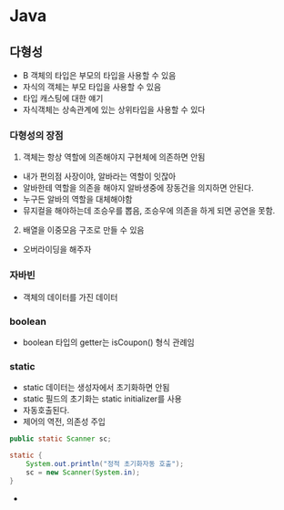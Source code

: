 # Java

## 다형성
- B 객체의 타입은 부모의 타입을 사용할 수 있음
- 자식의 객체는 부모 타입을 사용할 수 있음
- 타입 캐스팅에 대한 얘기
- 자식객체는 상속관계에 있는 상위타입을 사용할 수 있다

### 다형성의 장점
1. 객체는 항상 역할에 의존해야지 구현체에 의존하면 안됨
  - 내가 편의점 사장이야, 알바라는 역할이 잇잖아
  - 알바한테 역할을 의존을 해야지 알바생중에 장동건을 의지하면 안된다.
  - 누구든 알바의 역할을 대체해야함
  - 뮤지컬을 해야하는데 조승우를 뽑음, 조승우에 의존을 하게 되면 공연을 못함.
2. 배열을 이중모음 구조로 만들 수 있음

- 오버라이딩을 해주자

### 자바빈
-  객체의 데이터를 가진 데이터

### boolean
- boolean 타입의 getter는 isCoupon() 형식 관례임

### static
- static 데이터는 생성자에서 초기화하면 안됨
- static 필드의 초기화는 static initializer를 사용
- 자동호출된다.
- 제어의 역전, 의존성 주입
```java
public static Scanner sc;

static {
    System.out.println("정적 초기화자동 호출");
    sc = new Scanner(System.in);
}
```
- 
